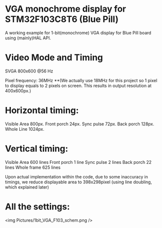 VGA monochrome display for STM32F103C8T6 (Blue Pill)
===================================================

A working example for 1-bit(monochrome) VGA display for Blue Pill board using (mainly)HAL API.

Video Mode and Timing
======================
SVGA 800x600 @56 Hz

Pixel frequency: 36MHz 
**(We actually use 18MHz for this project so 1 pixel to display equals to 2 pixels on screen. This results in output resolution at 400x600px.)

Horizontal timing:
==================
Visible Area 800px.
Front porch 24px.
Sync pulse 72px.
Back porch 128px.
Whole Line 1024px.

Vertical timing:
===============
Visible Area 600 lines
Front porch 1 line
Sync pulse 2 lines
Back porch 22 lines
Whole frame 625 lines

Upon actual implementation within the code, due to some inaccuracy in timings, we reduce displayable area to 398x298pixel (using line doubling, which explained later) 

All the settings:
==================
<img Pictures/1bit_VGA_F103_schem.png />
<br />



